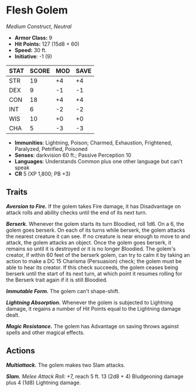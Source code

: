 # Flesh Golem

*Medium Construct, Neutral*

- **Armor Class:** 9
- **Hit Points:** 127 (15d8 + 60)
- **Speed:** 30 ft.
- **Initiative**: -1 (9)

|STAT|SCORE|MOD|SAVE|
| --- | --- | --- | ---- |
| STR | 19 | +4 | +4 |
| DEX | 9 | -1 | -1 |
| CON | 18 | +4 | +4 |
| INT | 6 | -2 | -2 |
| WIS | 10 | +0 | +0 |
| CHA | 5 | -3 | -3 |

- **Immunities**: Lightning, Poison; Charmed, Exhaustion, Frightened, Paralyzed, Petrified, Poisoned
- **Senses**: darkvision 60 ft.; Passive Perception 10
- **Languages**: Understands Common plus one other language but can't speak
- **CR** 5 (XP 1,800; PB +3)

## Traits

***Aversion to Fire.*** If the golem takes Fire damage, it has Disadvantage on attack rolls and ability checks until the end of its next turn.

***Berserk.*** Whenever the golem starts its turn Bloodied, roll 1d6. On a 6, the golem goes berserk. On each of its turns while berserk, the golem attacks the nearest creature it can see. If no creature is near enough to move to and attack, the golem attacks an object. Once the golem goes berserk, it remains so until it is destroyed or it is no longer Bloodied.
The golem's creator, if within 60 feet of the berserk golem, can try to calm it by taking an action to make a DC 15 Charisma (Persuasion) check; the golem must be able to hear its creator. If this check succeeds, the golem ceases being berserk until the start of its next turn, at which point it resumes rolling for the Berserk trait again if it is still Bloodied.

***Immutable Form.*** The golem can't shape-shift.

***Lightning Absorption.*** Whenever the golem is subjected to Lightning damage, it regains a number of Hit Points equal to the Lightning damage dealt.

***Magic Resistance.*** The golem has Advantage on saving throws against spells and other magical effects.


## Actions

***Multiattack.*** The golem makes two Slam attacks.

***Slam.*** *Melee Attack Roll:* +7, reach 5 ft. 13 (2d8 + 4) Bludgeoning damage plus 4 (1d8) Lightning damage.

